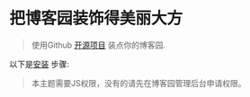 # 把博客园装饰得美丽大方

> 使用Github [开源项目](https://github.com/BNDong/Cnblogs-Theme-SimpleMemory/tree/v1.3.3) 装点你的博客园.

以下是[安装](https://bndong.github.io/Cnblogs-Theme-SimpleMemory/v1.1/#/Docs/GettingStarted/install) 步骤:

> 本主题需要JS权限，没有的请先在博客园管理后台申请权限。

